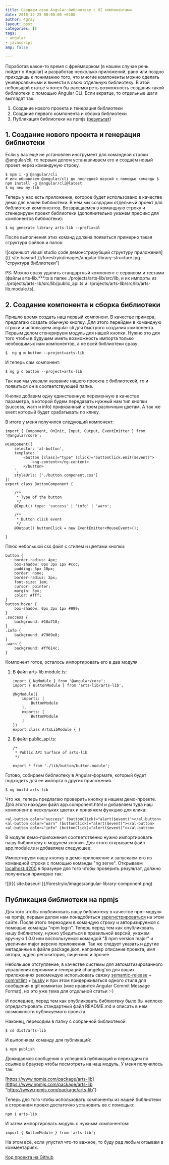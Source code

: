 ```yaml
---
title: Создаем свою Angular библиотеку с UI компонентами
date: 2018-12-25 00:00:00 +0100
author: 4gray
layout: post
categories: []
tags:
- angular
- javascript
amp: false

---
```

Поработав какое-то время с фреймворком (в нашем случае речь пойдет о Angular) и разработав несколько приложений, рано или поздно приходишь к пониманию того, что многие компоненты можно сделать универсальными и вынести в свою отдельную библиотеку. В этой небольшой статье я хотел бы рассмотреть возможность создания такой библиотеки с помощью Angular CLI.
Если вкратце, то отдельные шаги выглядят так:

1. Создание нового проекта и генерация библиотеки
2. Создание первого компонента и сборка библиотеки
3. Публикация библиотеки на npmjs ([результат](https://www.npmjs.com/package/arts-lib))

## 1. Создание нового проекта и генерация библиотеки

Если у вас ещё не установлен инструмент для командной строки @angular/cli, то первым делом устанавливаем его и создаём новый проект через командуную строку.

    $ npm i -g @angular/cli
    # или обновляем @angular/cli до последней версий с помощью команды $ npm install -g @angular/cli@latest
    $ ng new my-lib

Теперь у нас есть приложение, которое будет использовано в качестве демо для нашей библиотеки. В нем мы создадим отдельный проект для библиотеки компонентов. Возвращаемся в командную строку и сгенерируем проект библиотеки (дополнительно укажем префикс для компонентов библиотеки):

    $ ng generate library arts-lib --prefix=al

После выполнения этих команд должна появиться примерно такая структура файлов и папок:

![скриншот visual studio code демонстрирубщий структуру приложения]({{ site.baseurl }}/forestryio/images/angular-library-structure.jpg "структура библиотеки")

PS: Можно сразу удалить стандартный компонент с сервисом и тестами (файлы arts-lib.***.ts в папке ./projects/arts-lib/src/lib, и их импорты из ./projects/arts-lib/src/lib/public_api.ts и ./projects/arts-lib/src/lib/arts-lib.module.ts).

## 2. Создание компонента и сборка библиотеки

Пришло время создать наш первый компонент. В качестве примера, предлагаю создать обычную кнопку. Для этого перейдем в командную строки и используем angular cli для быстрого создания компонента. Первым делом сгенерируем модуль для нашей кнопки. Нужно это для того чтобы в будущем иметь возможность импорта только необходимых нам компонентов, а не всей библиотеки сразу:

    $  ng g m button --project=arts-lib

И теперь сам компонент:

    $ ng g c button --project=arts-lib

Так как мы указали название нашего проекта с библиотекой, то и появиться он в соответствующей папке.

Кнопке добавим одну единственную переменную в качестве параметра, в которой будем передавать нужный нам тип кнопки (success, warn и info) привязанный к трем различным цветам. А так же event который будет срабатывать по клику.

В итоге у меня получился следующий компонент:

    import { Component, OnInit, Input, Output, EventEmitter } from '@angular/core';
    
    @Component({
        selector: 'al-button',
        template: `
            <button [class]="type" (click)="buttonClick.emit($event)">
                <ng-content></ng-content>
            </button>
        `,
        styleUrls: ['./button.component.css']
    })
    export class ButtonComponent {
    
        /**
         * Type of the button
         */
        @Input() type: 'success' | 'info' | 'warn';
    
        /**
         * Button click event
         */
        @Output() buttonClick = new EventEmitter<MouseEvent>();
    
    }

Плюс небольшой css файл с стилем и цветами кнопки:

    button {
        border-radius: 4px;
        box-shadow: 0px 3px 1px #ccc;
        padding: 5px 10px;
        border: none;
        border-radius: 2px;
        font-size: 1em;
        cursor: pointer;
        margin: 5px;
        color: #fff;
    }
    button:hover {
        box-shadow: 0px 3px 1px #999;
    }
    .success {
        background: #18a718;
    }
    .info {
        background: #7969e8;
    }
    .warn {
        background: #ff614c;
    }

Компонент готов, осталось импортировать его в два модуля

1. В файл arts-lib.module.ts:

       import { NgModule } from '@angular/core';
       import { ButtonModule } from 'arts-lib/arts-lib';
       
       @NgModule({
           imports: [
               ButtonModule
           ],
           exports: [
               ButtonModule
           ]
       })
       export class ArtsLibModule { }
2. В файл public_api.ts:

       /*
        * Public API Surface of arts-lib
        */
       
       export * from './lib/button/button.module';

Готово, собираем библиотеку в Angular-формате, который будет подходить для ее импорта в других приложения.

    $ ng build arts-lib

Что же, теперь предлагаю проверить кнопку в нашем демо-проекте. Для этого находим файл app.component.html и добавляем туда наш компонент в нескольких цветах и привяжем функцию для клика:

    <al-button color="success" (buttonClick)="alert($event)"></al-button>
    <al-button color="warn" (buttonClick)="alert($event)"></al-button>
    <al-button color="info" (buttonClick)="alert($event)"></al-button>

В модуле демо-приложения соответственно нужно импортировать нашу библиотеку с модулем кнопки. Для этого открываем файл app.module.ts и добавляем следующее:

Импортируем нашу кнопку в демо-приложение и запускаем его из командной строки с помощью команды "ng serve". Открываем [localhost:4200](http://localhost:4200) в бразуере для того чтобы проверить результат, должно получиться примерно так:

![]({{ site.baseurl }}/forestryio/images/angular-library-component.png)

## Публикация библиотеки на npmjs

Для того чтобы опубликовать нашу библиотеку в качестве npm-модуля на npmjs, первым делом нам понадобиться [зарегистрироваться](https://www.npmjs.com/signup) на этом сайте. После этого переходим в командую строку и авторизируемся с помощью команды "npm login". Теперь перед тем как опубликовать нашу библиотеку, нужно убедиться в правильной версий, укажем вручную 1.0.0 или воспользуемся командой "$ npm version major" и увеличим major версию приложения. Так же следует указать и другие метаданные в файле package.json, например описание проекта, имя автора, адрес репозитория, лицензию и прочее.

Небольшое отступление, в качестве системы для автоматизированного управления версиями и генераций changelog'ов для ваших приложениях рекомендую использовать связку [semantic-release](https://github.com/semantic-release/semantic-release) + [commitlint](https://github.com/marionebl/commitlint) + [husky](https://github.com/typicode/husky) и при этом придерживаться одного стиля для сообщения в git коммитах (мне нравится Angular Commit Message Format), но это уже тема для отдельной статьи :-)

И последнее, перед тем как опубликовать библиотеку было бы неплохо отредактировать стандартный файл README.md и описать в нем возможности публикуемого проекта.

Наконец, переходим в папку с собранной библиотекой:

    $ cd dist/arts-lib

И выполняем команду для публикаций:

    $ npm publish

Дожидаемся сообщения о успешной публикаций и переходим по ссылке в браузер чтобы посмотреть на наш модуль. У меня получилось так:

[https://www.npmjs.com/package/arts-lib](https://www.npmjs.com/package/arts-lib "https://www.npmjs.com/package/arts-lib")

Теперь для того чтобы использовать компоненты из нашей библиотеки в стороннем проект достаточно установить ее с помощью:

    npm i arts-lib

И затем импортировать модуль с нужным компонентом:

    import { ButtonModule } from 'arts-lib';

На этом всё, если упустил что-то важное, то буду рад любым отзывам в комментариях.

[Код проекта на Github](https://github.com/artslab/arts-lib)